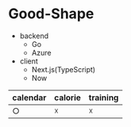 # Good-Shape

- backend
  - Go
  - Azure
- client
  - Next.js(TypeScript)
  - Now

| calendar | calorie | training |
| -------- | ------- | -------- |
| ○ | ☓ | ☓ |